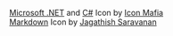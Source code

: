 <a href="https://iconscout.com/icons/microsoft-dot-net" target="_blank">Microsoft .NET</a> and <a href="https://iconscout.com/icons/csharp" target="_blank">C#</a> Icon by <a href="https://iconscout.com/contributors/icon-mafia">Icon Mafia</a>  
<a href="https://iconscout.com/icons/markdown" target="_blank">Markdown</a> Icon by <a href="https://iconscout.com/contributors/jagathish" target="_blank">Jagathish Saravanan</a>